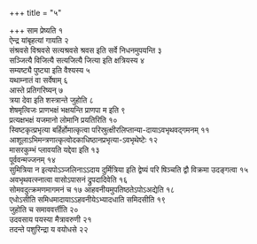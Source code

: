 +++
title = "५"

+++
साम प्रेष्यति १  
ऐन्द्र यांबृहत्यां गायति २  
संश्रवसे विश्रवसे
सत्यश्रवसे श्रवस इति सर्वे निधनमुपयन्ति ३  
सञ्जित्यै
विजित्यै सत्यजित्यै जित्या इति क्षत्रियस्य ४  
सम्यष्ट्यै पुष्ट्या
इति वैश्यस्य ५  
यथाम्नातं वा सर्वेषाम् ६  
आस्ते प्रतिगरिष्यन् ७  
त्रया देवा
इति शस्त्रान्ते जुहोति ८  
शेषमृत्विजः प्राणभक्षं भक्षयन्ति प्राणपा म इति
९  
प्रत्यक्षभक्षं यजमानो लोमानि प्रयतिरिति १०  
स्विष्टकृत्प्रभृत्या
बर्हिर्होमात्कृत्वा परिस्रुत्क्षीरलिप्तान्या-दायाऽवभृथवद्गमनम्
११  
आशूलाऽभिमन्त्रणात्कृत्वोदकाधिष्ठानप्रभृत्या-ऽवभृथेष्टेः १२  
मासरकुम्भं
प्लावयति यद्देवा इति १३  
पूर्ववन्मज्जनम् १४  
सुमित्रिया न
इत्यपोऽञ्जलिनाऽऽदाय दुर्मित्रिया इति
द्वेष्यं परि षिञ्चति द्वौ विक्रमा उदङ्गत्वा १५  
अवभृथवत्स्नात्वा
वासोऽपासनं द्रुपदादिवेति १६  
सोमवदुत्क्रमणमागमनं च १७
आहवनीयमुपतिष्ठतेऽपोऽअद्येति १८  
एधोऽसीति
समिधमादायाऽऽहवनीयेऽभ्यादधाति समिदसीति
१९  
जुहोति च समाववर्त्तीति २०  
उदवसाय पयस्या मैत्रावरुणी २१  
तदन्ते
पशुरिन्द्रा य वयोधसे २२  
